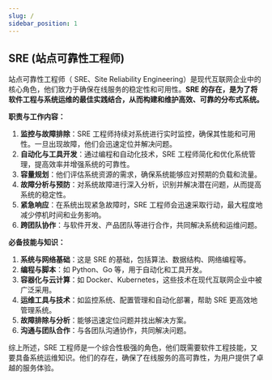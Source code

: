 ```yaml
---
slug: /
sidebar_position: 1
---
```


## SRE (站点可靠性工程师) 

站点可靠性工程师（ SRE、Site Reliability Engineering）是现代互联网企业中的核心角色，他们致力于确保在线服务的稳定性和可用性。**SRE 的存在，是为了将软件工程与系统运维的最佳实践结合，从而构建和维护高效、可靠的分布式系统。**

**职责与工作内容：**

1.  **监控与故障排除**：SRE 工程师持续对系统进行实时监控，确保其性能和可用性。一旦出现故障，他们会迅速定位并解决问题。
2.  **自动化与工具开发**：通过编程和自动化技术，SRE 工程师简化和优化系统管理，提高效率并增强系统的可靠性。
3.  **容量规划**：他们评估系统资源的需求，确保系统能够应对预期的负载和流量。
4.  **故障分析与预防**：对系统故障进行深入分析，识别并解决潜在问题，从而提高系统的稳定性。
5.  **紧急响应**：在系统出现紧急故障时，SRE 工程师会迅速采取行动，最大程度地减少停机时间和业务影响。
6.  **跨团队协作**：与软件开发、产品团队等进行合作，共同解决系统和运维问题。

**必备技能与知识：**

1.  **系统与网络基础**：这是 SRE 的基础，包括算法、数据结构、网络编程等。
2.  **编程与脚本**：如 Python、Go 等，用于自动化和工具开发。
3.  **容器化与云计算**：如 Docker、Kubernetes，这些技术在现代互联网企业中被广泛采用。
4.  **运维工具与技术**：如监控系统、配置管理和自动化部署，帮助 SRE 更高效地管理系统。
5.  **故障排除与分析**：能够迅速定位问题并找出解决方案。
6.  **沟通与团队合作**：与各团队沟通协作，共同解决问题。

综上所述，SRE 工程师是一个综合性极强的角色，他们既需要软件工程技能，又要具备系统运维知识。他们的存在，确保了在线服务的高可靠性，为用户提供了卓越的服务体验。

